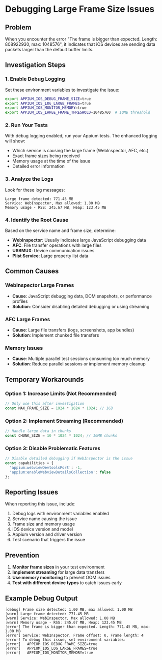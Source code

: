 # Debugging Large Frame Size Issues

## Problem
When you encounter the error "The frame is bigger than expected. Length: 808922930, max: 1048576", it indicates that iOS devices are sending data packets larger than the default buffer limits.

## Investigation Steps

### 1. Enable Debug Logging
Set these environment variables to investigate the issue:

```bash
export APPIUM_IOS_DEBUG_FRAME_SIZE=true
export APPIUM_IOS_LOG_LARGE_FRAMES=true
export APPIUM_IOS_MONITOR_MEMORY=true
export APPIUM_IOS_LARGE_FRAME_THRESHOLD=10485760  # 10MB threshold
```

### 2. Run Your Tests
With debug logging enabled, run your Appium tests. The enhanced logging will show:
- Which service is causing the large frame (WebInspector, AFC, etc.)
- Exact frame sizes being received
- Memory usage at the time of the issue
- Detailed error information

### 3. Analyze the Logs
Look for these log messages:
```
Large frame detected: 771.45 MB
Service: WebInspector, Max allowed: 1.00 MB
Memory usage - RSS: 245.67 MB, Heap: 123.45 MB
```

### 4. Identify the Root Cause
Based on the service name and frame size, determine:
- **WebInspector**: Usually indicates large JavaScript debugging data
- **AFC**: File transfer operations with large files
- **USBMUX**: Device communication issues
- **Plist Service**: Large property list data

## Common Causes

### WebInspector Large Frames
- **Cause**: JavaScript debugging data, DOM snapshots, or performance profiles
- **Solution**: Consider disabling detailed debugging or using streaming

### AFC Large Frames  
- **Cause**: Large file transfers (logs, screenshots, app bundles)
- **Solution**: Implement chunked file transfers

### Memory Issues
- **Cause**: Multiple parallel test sessions consuming too much memory
- **Solution**: Reduce parallel sessions or implement memory cleanup

## Temporary Workarounds

### Option 1: Increase Limits (Not Recommended)
```javascript
// Only use this after investigation
const MAX_FRAME_SIZE = 1024 * 1024 * 1024; // 1GB
```

### Option 2: Implement Streaming (Recommended)
```javascript
// Handle large data in chunks
const CHUNK_SIZE = 10 * 1024 * 1024; // 10MB chunks
```

### Option 3: Disable Problematic Features
```javascript
// Disable detailed debugging if WebInspector is the issue
const capabilities = {
  'appium:webviewDevtoolsPort': -1,
  'appium:enableWebviewDetailsCollection': false
};
```

## Reporting Issues

When reporting this issue, include:
1. Debug logs with environment variables enabled
2. Service name causing the issue
3. Frame size and memory usage
4. iOS device version and model
5. Appium version and driver version
6. Test scenario that triggers the issue

## Prevention

1. **Monitor frame sizes** in your test environment
2. **Implement streaming** for large data transfers
3. **Use memory monitoring** to prevent OOM issues
4. **Test with different device types** to catch issues early

## Example Debug Output

```
[debug] Frame size detected: 1.00 MB, max allowed: 1.00 MB
[warn] Large frame detected: 771.45 MB
[warn] Service: WebInspector, Max allowed: 1.00 MB
[warn] Memory usage - RSS: 245.67 MB, Heap: 123.45 MB
[error] The frame is bigger than expected. Length: 771.45 MB, max: 1.00 MB
[error] Service: WebInspector, Frame offset: 0, Frame length: 4
[error] To debug this issue, set environment variables:
[error]   APPIUM_IOS_DEBUG_FRAME_SIZE=true
[error]   APPIUM_IOS_LOG_LARGE_FRAMES=true
[error]   APPIUM_IOS_MONITOR_MEMORY=true
``` 